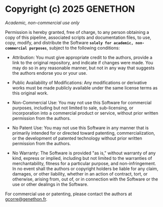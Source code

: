# Copyright (c) 2025 GENETHON

*Academic, non-commercial use only*

Permission is hereby granted, free of charge, to any person obtaining a copy of this pipeline, associated scripts and documentation files, to use, copy, modify, and distribute the Software **`solely for academic, non-commercial purposes`**, subject to the following conditions:

-   Attribution: You must give appropriate credit to the authors, provide a link to the original repository, and indicate if changes were made. You may do so in any reasonable manner, but not in any way that suggests the authors endorse you or your use.

-   Public Availability of Modifications: Any modifications or derivative works must be made publicly available under the same license terms as this original work.

-   Non-Commercial Use: You may not use this Software for commercial purposes, including but not limited to sale, sub-licensing, or incorporation into a commercial product or service, without prior written permission from the authors.

-   No Patent Use: You may not use this Software in any manner that is primarily intended for or directed toward patenting, commercialization, or the development of patented technology without prior written permission from the authors.

-   No Warranty: The Software is provided "as is," without warranty of any kind, express or implied, including but not limited to the warranties of merchantability, fitness for a particular purpose, and non-infringement. In no event shall the authors or copyright holders be liable for any claim, damages, or other liability, whether in an action of contract, tort, or otherwise, arising from, out of, or in connection with the Software or the use or other dealings in the Software.

For commercial use or patenting, please contact the authors at [gcorre\@genethon.fr](mailto:gcorre@genethon.fr).
